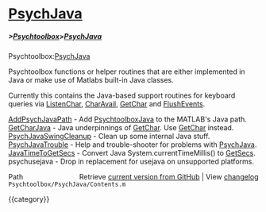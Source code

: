 # [PsychJava](PsychJava)
##### >[Psychtoolbox](Psychtoolbox)>[PsychJava](PsychJava)

Psychtoolbox:[PsychJava](PsychJava)  
  
Psychtoolbox functions or helper routines that are either implemented in  
Java or make use of Matlabs built-in Java classes.  
  
Currently this contains the Java-based support routines for keyboard  
queries via [ListenChar](ListenChar), [CharAvail](CharAvail), [GetChar](GetChar) and [FlushEvents](FlushEvents).  
  
  
  
   [AddPsychJavaPath](AddPsychJavaPath)                  - Add [PsychtoolboxJava](PsychtoolboxJava) to the MATLAB's Java path.    
   [GetCharJava](GetCharJava)                       - Java underpinnings of [GetChar](GetChar). Use [GetChar](GetChar) instead.  
   [PsychJavaSwingCleanup](PsychJavaSwingCleanup)             - Clean up some internal Java stuff.  
   [PsychJavaTrouble](PsychJavaTrouble)                  - Help and trouble-shooter for problems with [PsychJava](PsychJava).  
   [JavaTimeToGetSecs](JavaTimeToGetSecs)                 - Convert Java System.currentTimeMillis() to [GetSecs](GetSecs).  
   psychusejava                      - Drop in replacement for usejava on unsupported platforms.  
  




<div class="code_header" style="text-align:right;">
  <span style="float:left;">Path&nbsp;&nbsp;</span> <span class="counter">Retrieve <a href=
  "https://raw.github.com/Psychtoolbox-3/Psychtoolbox-3/beta/Psychtoolbox/PsychJava/Contents.m">current version from GitHub</a> | View <a href=
  "https://github.com/Psychtoolbox-3/Psychtoolbox-3/commits/beta/Psychtoolbox/PsychJava/Contents.m">changelog</a></span>
</div>
<div class="code">
  <code>Psychtoolbox/PsychJava/Contents.m</code>
</div>

{{category}}
